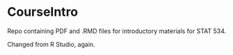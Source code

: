 # CourseIntro
Repo containing PDF and .RMD files for introductory materials for STAT 534.

Changed from R Studio, again.
